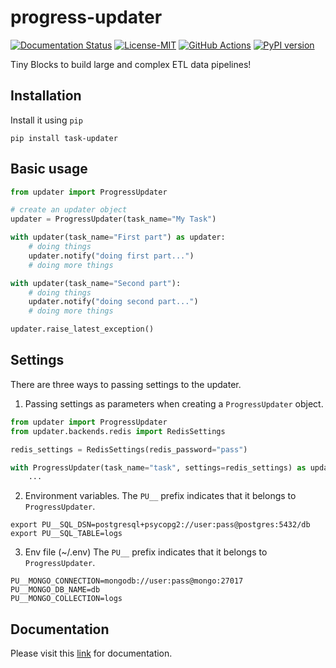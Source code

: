 progress-updater
=================

[![Documentation Status](https://readthedocs.org/projects/tiny-blocks/badge/?version=latest)](https://tiny-blocks.readthedocs.io/en/latest/?badge=latest)
[![License-MIT](https://img.shields.io/badge/License-MIT-yellow.svg)](https://github.com/pyprogrammerblog/tiny-blocks/blob/master/LICENSE)
[![GitHub Actions](https://github.com/pyprogrammerblog/tiny-blocks/workflows/CI/badge.svg/)](https://github.com/pyprogrammerblog/tiny-blocks/workflows/CI/badge.svg/)
[![PyPI version](https://badge.fury.io/py/tiny-blocks.svg)](https://badge.fury.io/py/tiny-blocks)

Tiny Blocks to build large and complex ETL data pipelines!

Installation
-------------

Install it using ``pip``

```shell
pip install task-updater
```

Basic usage
---------------

```python
from updater import ProgressUpdater

# create an updater object
updater = ProgressUpdater(task_name="My Task")

with updater(task_name="First part") as updater:
    # doing things
    updater.notify("doing first part...")
    # doing more things

with updater(task_name="Second part"):
    # doing things
    updater.notify("doing second part...")
    # doing more things

updater.raise_latest_exception()
```

Settings
----------

There are three ways to passing settings to the updater.

1. Passing settings as parameters when creating a `ProgressUpdater` object.
```python
from updater import ProgressUpdater
from updater.backends.redis import RedisSettings

redis_settings = RedisSettings(redis_password="pass")

with ProgressUpdater(task_name="task", settings=redis_settings) as updater:
    ...
```
2. Environment variables. 
The `PU__` prefix indicates that it belongs to `ProgressUpdater`.
```shell
export PU__SQL_DSN=postgresql+psycopg2://user:pass@postgres:5432/db
export PU__SQL_TABLE=logs
```

3. Env file (~/.env)
The `PU__` prefix indicates that it belongs to `ProgressUpdater`.
```shell
PU__MONGO_CONNECTION=mongodb://user:pass@mongo:27017
PU__MONGO_DB_NAME=db
PU__MONGO_COLLECTION=logs
```


Documentation
--------------

Please visit this [link](https://tiny-blocks.readthedocs.io/en/latest/) for documentation.
